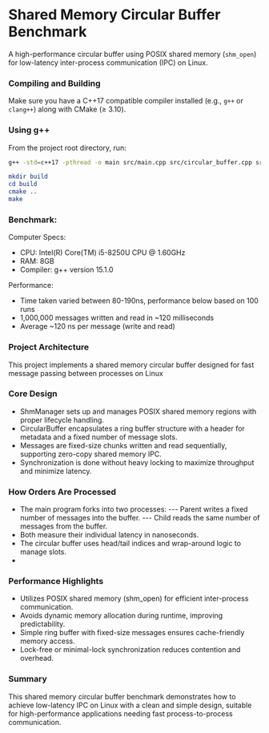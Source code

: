 # Shared Memory Circular Buffer Benchmark

A high-performance circular buffer using POSIX shared memory (`shm_open`) for low-latency inter-process communication (IPC) on Linux.

### Compiling and Building

Make sure you have a C++17 compatible compiler installed (e.g., `g++` or `clang++`) along with CMake (≥ 3.10).

### Using g++

From the project root directory, run:

```bash
g++ -std=c++17 -pthread -o main src/main.cpp src/circular_buffer.cpp src/shm_manager.cpp
```

```CMake
mkdir build
cd build
cmake ..
make
```

### Benchmark:
Computer Specs: 
- CPU: Intel(R) Core(TM) i5-8250U CPU @ 1.60GHz
- RAM: 8GB
- Compiler: g++ version 15.1.0

Performance:
- Time taken varied between 80-190ns, performance below based on 100 runs 
- 1,000,000 messages written and read in ~120 milliseconds
- Average ~120 ns per message (write and read)

### Project Architecture

This project implements a shared memory circular buffer designed for fast message passing between processes on Linux

### Core Design

- ShmManager sets up and manages POSIX shared memory regions with proper lifecycle handling.
- CircularBuffer encapsulates a ring buffer structure with a header for metadata and a fixed number of message slots.
- Messages are fixed-size chunks written and read sequentially, supporting zero-copy shared memory IPC.
- Synchronization is done without heavy locking to maximize throughput and minimize latency.

### How Orders Are Processed

- The main program forks into two processes:
--- Parent writes a fixed number of messages into the buffer.
--- Child reads the same number of messages from the buffer.
- Both measure their individual latency in nanoseconds.
- The circular buffer uses head/tail indices and wrap-around logic to manage slots.
- 
### Performance Highlights

- Utilizes POSIX shared memory (shm_open) for efficient inter-process communication.
- Avoids dynamic memory allocation during runtime, improving predictability.
- Simple ring buffer with fixed-size messages ensures cache-friendly memory access.
- Lock-free or minimal-lock synchronization reduces contention and overhead.

### Summary
This shared memory circular buffer benchmark demonstrates how to achieve low-latency IPC on Linux with a clean and simple design, suitable for high-performance applications needing fast process-to-process communication.

